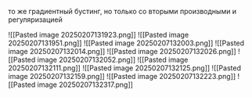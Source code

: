 то же градиентный бустинг, но только со вторыми производными и регуляризацией

![[Pasted image 20250207131923.png]]
![[Pasted image 20250207131951.png]]
![[Pasted image 20250207132003.png]]
![[Pasted image 20250207132014.png]]
![[Pasted image 20250207132026.png]]
![[Pasted image 20250207132052.png]]
![[Pasted image 20250207132111.png]]
![[Pasted image 20250207132125.png]]
![[Pasted image 20250207132159.png]]
![[Pasted image 20250207132223.png]]
![[Pasted image 20250207132317.png]]
